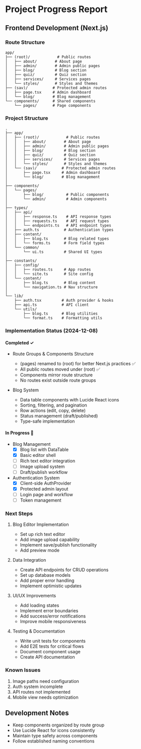 # Project Progress Report

## Frontend Development (Next.js)

### Route Structure

```
app/
├── (root)/            # Public routes
│   ├── about/        # About page
│   ├── admin/        # Admin public pages
│   ├── blog/         # Blog section
│   ├── quiz/         # Quiz section
│   ├── services/     # Services pages
│   └── styles/       # Styles and themes
├── (sav)/           # Protected admin routes
│   ├── page.tsx     # Admin dashboard
│   └── blog/        # Blog management
└── components/      # Shared components
    └── pages/       # Page components
```

### Project Structure

```
.
├── app/
│   ├── (root)/            # Public routes
│   │   ├── about/        # About page
│   │   ├── admin/        # Admin public pages
│   │   ├── blog/         # Blog section
│   │   ├── quiz/         # Quiz section
│   │   ├── services/     # Services pages
│   │   └── styles/       # Styles and themes
│   └── (sav)/           # Protected admin routes
│       ├── page.tsx     # Admin dashboard
│       └── blog/        # Blog management
│
├── components/
│   └── pages/
│       ├── blog/          # Public components
│       └── admin/         # Admin components
│
├── types/
│   ├── api/
│   │   ├── response.ts    # API response types
│   │   ├── requests.ts    # API request types
│   │   └── endpoints.ts   # API endpoint types
│   ├── auth.ts           # Authentication types
│   ├── content/
│   │   ├── blog.ts       # Blog related types
│   │   └── forms.ts      # Form field types
│   └── common/
│       └── ui.ts         # Shared UI types
│
├── constants/
│   ├── config/
│   │   ├── routes.ts     # App routes
│   │   └── site.ts       # Site config
│   └── content/
│       ├── blog.ts       # Blog content
│       └── navigation.ts # Nav structure
│
└── lib/
    ├── auth.tsx         # Auth provider & hooks
    ├── api.ts           # API client
    └── utils/
        ├── blog.ts      # Blog utilities
        └── format.ts    # Formatting utils
```

### Implementation Status (2024-12-08)

#### Completed ✓

- Route Groups & Components Structure
  - (pages) renamed to (root) for better Next.js practices ✅
  - All public routes moved under (root) ✅
  - Components mirror route structure
  - No routes exist outside route groups

- Blog System
  - Data table components with Lucide React icons
  - Sorting, filtering, and pagination
  - Row actions (edit, copy, delete)
  - Status management (draft/published)
  - Type-safe implementation

#### In Progress 🚧

- Blog Management
  - [x] Blog list with DataTable
  - [x] Basic editor shell
  - [ ] Rich text editor integration
  - [ ] Image upload system
  - [ ] Draft/publish workflow

- Authentication System
  - [x] Client-side AuthProvider
  - [x] Protected admin layout
  - [ ] Login page and workflow
  - [ ] Token management

### Next Steps

1. Blog Editor Implementation
   - Set up rich text editor
   - Add image upload capability
   - Implement save/publish functionality
   - Add preview mode

2. Data Integration
   - Create API endpoints for CRUD operations
   - Set up database models
   - Add proper error handling
   - Implement optimistic updates

3. UI/UX Improvements
   - Add loading states
   - Implement error boundaries
   - Add success/error notifications
   - Improve mobile responsiveness

4. Testing & Documentation
   - Write unit tests for components
   - Add E2E tests for critical flows
   - Document component usage
   - Create API documentation

### Known Issues

1. Image paths need configuration
2. Auth system incomplete
3. API routes not implemented
4. Mobile view needs optimization

## Development Notes

- Keep components organized by route group
- Use Lucide React for icons consistently
- Maintain type safety across components
- Follow established naming conventions